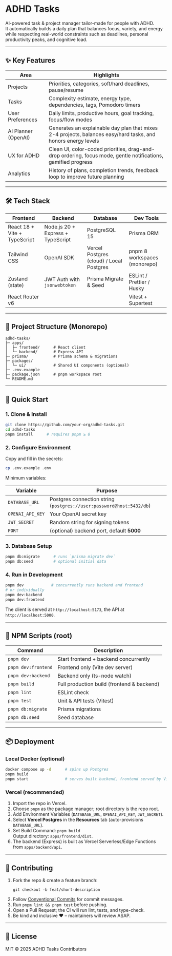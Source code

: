 # ADHD Tasks

AI-powered task & project manager tailor-made for people with ADHD.  
It automatically builds a daily plan that balances focus, variety, and energy while respecting real-world constraints such as deadlines, personal productivity peaks, and cognitive load.

---

## ✨ Key Features

| Area | Highlights |
|------|------------|
| Projects | Priorities, categories, soft/hard deadlines, pause/resume |
| Tasks | Complexity estimate, energy type, dependencies, tags, Pomodoro timers |
| User Preferences | Daily limits, productive hours, goal tracking, focus/flow modes |
| AI Planner (OpenAI) | Generates an explainable day plan that mixes 2-4 projects, balances easy/hard tasks, and honors energy levels |
| UX for ADHD | Clean UI, color-coded priorities, drag-and-drop ordering, focus mode, gentle notifications, gamified progress |
| Analytics | History of plans, completion trends, feedback loop to improve future planning |

---

## 🛠️ Tech Stack

Frontend | Backend | Database | Dev Tools
---------|---------|----------|----------
React 18 + Vite + TypeScript | Node.js 20 + Express + TypeScript | PostgreSQL 15 | Prisma ORM
Tailwind CSS | OpenAI SDK | Vercel Postgres (cloud) / Local Postgres | pnpm 8 workspaces (monorepo)
Zustand (state) | JWT Auth with `jsonwebtoken` | Prisma Migrate & Seed | ESLint / Prettier / Husky
React Router v6 | | | Vitest + Supertest

---

## 📂 Project Structure (Monorepo)

```
adhd-tasks/
├─ apps/
│  ├─ frontend/      # React client
│  └─ backend/       # Express API
├─ prisma/           # Prisma schema & migrations
├─ packages/
│  └─ ui/            # Shared UI components (optional)
├─ .env.example
├─ package.json      # pnpm workspace root
└─ README.md
```

---

## 🚀 Quick Start

### 1. Clone & Install

```bash
git clone https://github.com/your-org/adhd-tasks.git
cd adhd-tasks
pnpm install      # requires pnpm ≥ 8
```

### 2. Configure Environment

Copy and fill in the secrets:

```bash
cp .env.example .env
```

Minimum variables:

| Variable | Purpose |
|----------|---------|
| `DATABASE_URL` | Postgres connection string (`postgres://user:password@host:5432/db`) |
| `OPENAI_API_KEY` | Your OpenAI secret key |
| `JWT_SECRET` | Random string for signing tokens |
| `PORT` | (optional) backend port, default **5000** |

### 3. Database Setup

```bash
pnpm db:migrate      # runs `prisma migrate dev`
pnpm db:seed         # optional initial data
```

### 4. Run in Development

```bash
pnpm dev            # concurrently runs backend and frontend
# or individually
pnpm dev:backend
pnpm dev:frontend
```

The client is served at `http://localhost:5173`, the API at `http://localhost:5000`.

---

## 🧩 NPM Scripts (root)

| Command | Description |
|---------|-------------|
| `pnpm dev` | Start frontend + backend concurrently |
| `pnpm dev:frontend` | Frontend only (Vite dev server) |
| `pnpm dev:backend` | Backend only (ts-node watch) |
| `pnpm build` | Full production build (frontend & backend) |
| `pnpm lint` | ESLint check |
| `pnpm test` | Unit & API tests (Vitest) |
| `pnpm db:migrate` | Prisma migrations |
| `pnpm db:seed` | Seed database |

---

## 📦 Deployment

### Local Docker (optional)

```bash
docker compose up -d      # spins up Postgres
pnpm build
pnpm start                # serves built backend, frontend served by Vite preview or Nginx
```

### Vercel (recommended)

1. Import the repo in Vercel.
2. Choose `pnpm` as the package manager; root directory is the repo root.
3. Add Environment Variables (`DATABASE_URL`, `OPENAI_API_KEY`, `JWT_SECRET`).
4. Select **Vercel Postgres** in the **Resources** tab (auto-provisions `DATABASE_URL`).
5. Set Build Command: `pnpm build`  
   Output directory: `apps/frontend/dist`.
6. The backend (Express) is built as Vercel Serverless/Edge Functions from `apps/backend/api`.

---

## 🤝 Contributing

1. Fork the repo & create a feature branch:
   ```
   git checkout -b feat/short-description
   ```
2. Follow [Conventional Commits](https://www.conventionalcommits.org/) for commit messages.
3. Run `pnpm lint && pnpm test` before pushing.
4. Open a Pull Request; the CI will run lint, tests, and type-check.
5. Be kind and inclusive ❤️ – maintainers will review ASAP.

---

## 📄 License

MIT © 2025 ADHD Tasks Contributors
